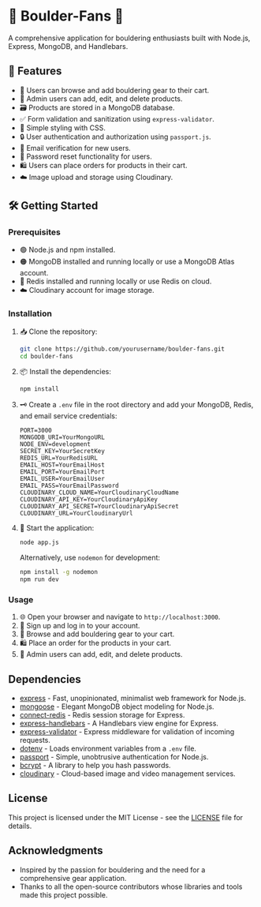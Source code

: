 # 🧗 Boulder-Fans 🧗

A comprehensive application for bouldering enthusiasts built with Node.js, Express, MongoDB, and Handlebars.

## 🌟 Features

- 🛒 Users can browse and add bouldering gear to their cart.
- 👥 Admin users can add, edit, and delete products.
- 🗃️ Products are stored in a MongoDB database.
- ✅ Form validation and sanitization using `express-validator`.
- 🎨 Simple styling with CSS.
- 🔒 User authentication and authorization using `passport.js`.
- 📧 Email verification for new users.
- 🔄 Password reset functionality for users.
- 🛍️ Users can place orders for products in their cart.
- ☁️ Image upload and storage using Cloudinary.

## 🛠️ Getting Started

### Prerequisites

- 🟢 Node.js and npm installed.
- 🟠 MongoDB installed and running locally or use a MongoDB Atlas account.
- 🔵 Redis installed and running locally or use Redis on cloud.
- ☁️ Cloudinary account for image storage.

### Installation

1. 📥 Clone the repository:
    ```bash
    git clone https://github.com/yourusername/boulder-fans.git
    cd boulder-fans
    ```

2. 📦 Install the dependencies:
    ```bash
    npm install
    ```

3. 🗝️ Create a `.env` file in the root directory and add your MongoDB, Redis, and email service credentials:
    ```env
    PORT=3000
    MONGODB_URI=YourMongoURL
    NODE_ENV=development
    SECRET_KEY=YourSecretKey
    REDIS_URL=YourRedisURL
    EMAIL_HOST=YourEmailHost
    EMAIL_PORT=YourEmailPort
    EMAIL_USER=YourEmailUser
    EMAIL_PASS=YourEmailPassword
    CLOUDINARY_CLOUD_NAME=YourCloudinaryCloudName
    CLOUDINARY_API_KEY=YourCloudinaryApiKey
    CLOUDINARY_API_SECRET=YourCloudinaryApiSecret
    CLOUDINARY_URL=YourCloudinaryUrl
    ```

4. 🚀 Start the application:
    ```bash
    node app.js
    ```

   Alternatively, use `nodemon` for development:
    ```bash
    npm install -g nodemon
    npm run dev
    ```

### Usage

1. 🌐 Open your browser and navigate to `http://localhost:3000`.
2. 👥 Sign up and log in to your account.
3. 🛒 Browse and add bouldering gear to your cart.
4. 🛍️ Place an order for the products in your cart.
5. 👤 Admin users can add, edit, and delete products.

## Dependencies

- [express](https://expressjs.com/) - Fast, unopinionated, minimalist web framework for Node.js.
- [mongoose](https://mongoosejs.com/) - Elegant MongoDB object modeling for Node.js.
- [connect-redis](https://www.npmjs.com/package/connect-redis) - Redis session storage for Express.
- [express-handlebars](https://github.com/ericf/express-handlebars) - A Handlebars view engine for Express.
- [express-validator](https://express-validator.github.io/docs/) - Express middleware for validation of incoming requests.
- [dotenv](https://github.com/motdotla/dotenv) - Loads environment variables from a `.env` file.
- [passport](http://www.passportjs.org/) - Simple, unobtrusive authentication for Node.js.
- [bcrypt](https://www.npmjs.com/package/bcrypt) - A library to help you hash passwords.
- [cloudinary](https://cloudinary.com/) - Cloud-based image and video management services.

## License

This project is licensed under the MIT License - see the [LICENSE](LICENSE) file for details.

## Acknowledgments

- Inspired by the passion for bouldering and the need for a comprehensive gear application.
- Thanks to all the open-source contributors whose libraries and tools made this project possible.
